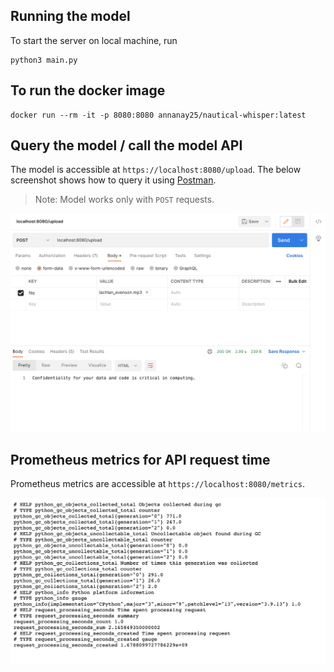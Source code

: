 ## Running the model

To start the server on local machine, run

```
python3 main.py
```

## To run the docker image

```
docker run --rm -it -p 8080:8080 annanay25/nautical-whisper:latest
```

## Query the model / call the model API

The model is accessible at `https://localhost:8080/upload`. The below screenshot shows how to query it using [Postman](https://www.postman.com/).

> Note: Model works only with `POST` requests.

![Querying](postman-whisper.png)

## Prometheus metrics for API request time

Prometheus metrics are accessible at `https://localhost:8080/metrics`.

![Prometheus Metrics](./prom-metrics.png)